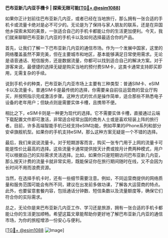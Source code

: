 **巴布亚新几内亚手機卡 | 探索无限可能[[TG💪+ @esim1088](https://t.me/s/esim1088)]**

如果你正计划前往巴布亚新几内亚，或者已经在当地旅行，那么拥有一张合适的手机卡或流量卡绝对是必不可少的。无论是为了保持与家人朋友的联系，还是在异国他乡探索未知的美景，一张适合自己的手机卡都能让你的生活更加便利。今天，我们就来聊聊巴布亚新几内亚的手机卡以及如何选择最适合你的产品。

首先，让我们了解一下巴布亚新几内亚的通信市场。作为一个发展中国家，这里的网络覆盖虽然不算完美，但在主要城市和地区，基本能够满足日常使用需求。无论是语音通话、短信服务，还是数据流量，你都可以找到适合自己的解决方案。对于游客来说，最便捷的选择无疑是购买当地的预付费SIM卡，这类卡通常支持即买即用，无需复杂的手续。

说到手机卡的种类，巴布亚新几内亚市场上主要有三种类型：普通SIM卡、eSIM卡以及流量卡。普通SIM卡是最传统的选择，你需要亲自前往运营商的营业厅购买，并按照指示完成激活步骤。这种方式的优点是操作简单，适合那些不熟悉电子设备的老年用户；但缺点则是需要实体卡槽，且携带不便。

相比之下，eSIM卡则是一种更为现代的选择。它不需要实体卡槽，直接通过云端下载配置文件即可激活，非常适合经常出国的商务人士或是喜欢轻装上阵的旅行者。目前，许多高端智能手机已经支持eSIM功能，例如苹果的iPhone系列和部分安卓旗舰机型。如果你的手机支持eSIM，那么这种方案无疑是一个不错的选择。

最后，我们来说说流量卡。对于短期游客而言，购买一张专门用于上网的流量卡可能是性价比最高的选择。这些流量卡通常提供按天计费或按月计费两种模式，用户可以根据自己的实际需求灵活选择。比如，如果你只是短期访问巴布亚新几内亚，那么按天计费的流量卡就非常实用，既能保证你在旅行期间随时在线，又不会因为长时间不用而浪费资源。

当然，在选择手机卡时，还有一些细节需要注意。例如，不同运营商提供的网络质量和服务范围可能会有所不同，建议在出发前多做功课，了解各大运营商的特点。此外，也要留意套餐内容，包括通话分钟数、短信条数以及流量额度等，确保它们符合你的实际需求。

总之，无论你是来巴布亚新几内亚工作、学习还是旅游，拥有一张合适的手机卡都能让你的生活更加顺畅。希望这篇文章能帮助你更好地了解巴布亚新几内亚的通信市场，为你的旅程增添一份安心与便利。

[[TG💪+ @esim1088](https://t.me/s/esim1088) ![Image](https://i.postimg.cc/4NQfJmqS/Snipaste-2025-05-13-00-14-12.png)]